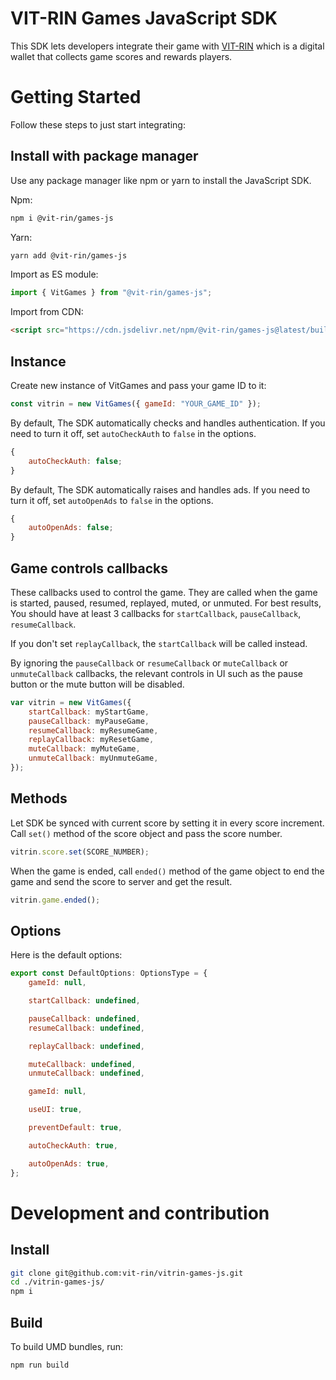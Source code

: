 # VIT-RIN Games JavaScript SDK

This SDK lets developers integrate their game with [VIT-RIN](https://vit-rin.com) which is a digital wallet that collects game scores and rewards players.

# Getting Started

Follow these steps to just start integrating:

## Install with package manager

Use any package manager like npm or yarn to install the JavaScript SDK.

Npm:

```bash
npm i @vit-rin/games-js
```

Yarn:

```bash
yarn add @vit-rin/games-js
```

Import as ES module:

```js
import { VitGames } from "@vit-rin/games-js";
```

Import from CDN:

```html
<script src="https://cdn.jsdelivr.net/npm/@vit-rin/games-js@latest/build/vitgames.browser.js"></script>
```

## Instance

Create new instance of VitGames and pass your game ID to it:

```js
const vitrin = new VitGames({ gameId: "YOUR_GAME_ID" });
```

By default, The SDK automatically checks and handles authentication. If you need to turn it off, set `autoCheckAuth` to `false` in the options.

```js
{
    autoCheckAuth: false;
}
```

By default, The SDK automatically raises and handles ads. If you need to turn it off, set `autoOpenAds` to `false` in the options.

```js
{
    autoOpenAds: false;
}
```

## Game controls callbacks

These callbacks used to control the game. They are called when the game is started, paused, resumed, replayed, muted, or unmuted.
For best results, You should have at least 3 callbacks for `startCallback`, `pauseCallback`, `resumeCallback`.

If you don't set `replayCallback`, the `startCallback` will be called instead.

By ignoring the `pauseCallback` or `resumeCallback` or `muteCallback` or `unmuteCallback` callbacks, the relevant controls in UI such as the pause button or the mute button will be disabled.

```js
var vitrin = new VitGames({
    startCallback: myStartGame,
    pauseCallback: myPauseGame,
    resumeCallback: myResumeGame,
    replayCallback: myResetGame,
    muteCallback: myMuteGame,
    unmuteCallback: myUnmuteGame,
});
```

## Methods

Let SDK be synced with current score by setting it in every score increment. Call `set()` method of the score object and pass the score number.

```js
vitrin.score.set(SCORE_NUMBER);
```

When the game is ended, call `ended()` method of the game object to end the game and send the score to server and get the result.

```js
vitrin.game.ended();
```

## Options

Here is the default options:

```js
export const DefaultOptions: OptionsType = {
    gameId: null,

    startCallback: undefined,

    pauseCallback: undefined,
    resumeCallback: undefined,

    replayCallback: undefined,

    muteCallback: undefined,
    unmuteCallback: undefined,

    gameId: null,

    useUI: true,

    preventDefault: true,

    autoCheckAuth: true,

    autoOpenAds: true,
};
```

# Development and contribution

## Install

```bash
git clone git@github.com:vit-rin/vitrin-games-js.git
cd ./vitrin-games-js/
npm i
```

## Build

To build UMD bundles, run:

```bash
npm run build
```

